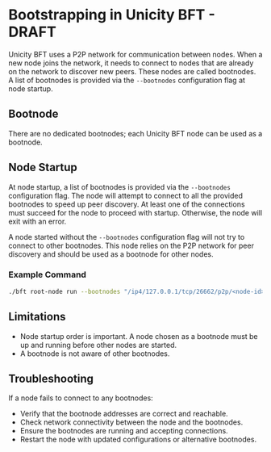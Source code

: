 # Bootstrapping in Unicity BFT - DRAFT
Unicity BFT uses a P2P network for communication between nodes. When a new node joins the network, it needs to connect to nodes that are already on the network to discover new peers. These nodes are called bootnodes. A list of bootnodes is provided via the `--bootnodes` configuration flag at node startup.

## Bootnode
There are no dedicated bootnodes; each Unicity BFT node can be used as a bootnode.

## Node Startup
At node startup, a list of bootnodes is provided via the `--bootnodes` configuration flag. The node will attempt to connect to all the provided bootnodes to speed up peer discovery. At least one of the connections must succeed for the node to proceed with startup. Otherwise, the node will exit with an error.

A node started without the `--bootnodes` configuration flag will not try to connect to other bootnodes. This node relies on the P2P network for peer discovery and should be used as a bootnode for other nodes.

### Example Command
```sh
./bft root-node run --bootnodes "/ip4/127.0.0.1/tcp/26662/p2p/<node-id>,/ip4/127.0.0.1/tcp/26663/p2p/<node-id>" ...
```

## Limitations
* Node startup order is important. A node chosen as a bootnode must be up and running before other nodes are started.
* A bootnode is not aware of other bootnodes.

## Troubleshooting
If a node fails to connect to any bootnodes:
* Verify that the bootnode addresses are correct and reachable.
* Check network connectivity between the node and the bootnodes.
* Ensure the bootnodes are running and accepting connections.
* Restart the node with updated configurations or alternative bootnodes.